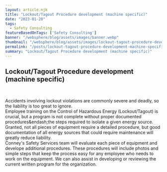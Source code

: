 ```yaml
---
layout: article.njk
title: "Lockout/Tagout Procedure development (machine specific)"
date: "2023-01-20"
tags:
  - Safety Consulting
featureBasedOnTags: ['Safety Consulting']
banner: "/websphere/blog/assets/images/banner.webp"
thumbnail: "/websphere/blog/assets/images/lockout-tagout-procedure-development-machine-specific.webp"
permalink: "/posts/lockout-tagout-procedure-development-machine-specific.html"
summary: "Lockout/Tagout Procedure development (machine specific)"
---
```


<h2 class="intro">Lockout/Tagout Procedure development (machine specific)</h2>
<br>

Accidents involving lockout violations are commonly severe and deadly, so the liability is too great to ignore.
<br>
Employee training on the Control of Hazardous Energy (Lockout/Tagout) is crucial, but a program is not complete without proper documented procedures&endash;the steps required to isolate a given energy source. Granted, not all pieces of equipment require a detailed procedure, but good documentation of all energy sources that could require maintenance will greatly reduce liability.
<br>
Conney's Safety Services team will evaluate each piece of equipment and develope additional procedures. These procedures will include photos and simple steps that keep the process easy for any employee who needs to work on the equipment. We can also assist in developing or reviewing the current written program for the organization.

<br>
<br>
<br>
